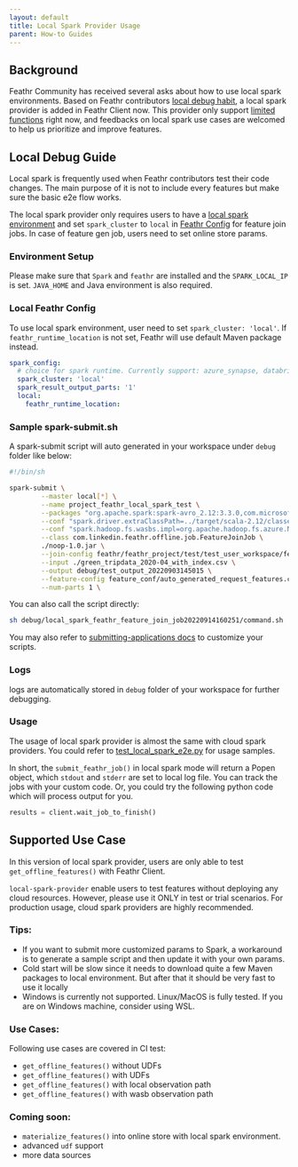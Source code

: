 ```yaml
---
layout: default
title: Local Spark Provider Usage
parent: How-to Guides
---
```


## Background
Feathr Community has received several asks about how to use local spark environments. Based on Feathr contributors [local debug habit](#local-debug-guide), a local spark provider is added in Feathr Client now. 
This provider only support [limited functions](#supported-use-case) right now, and feedbacks on local spark use cases are welcomed to help us prioritize and improve features.

## Local Debug Guide
Local spark is frequently used when Feathr contributors test their code changes. The main purpose of it is not to include every features but make sure the basic e2e flow works.

The local spark provider only requires users to have a [local spark environment](#environment-setup) and set `spark_cluster` to `local` in [Feathr Config](#local-feathr-config) for feature join jobs. In case of feature gen job, users need to set online store params.


### Environment Setup
Please make sure that `Spark` and `feathr` are installed and the `SPARK_LOCAL_IP` is set. 
`JAVA_HOME` and Java environment is also required.

### Local Feathr Config
To use local spark environment, user need to set `spark_cluster: 'local'`. If `feathr_runtime_location` is not set, Feathr will use default Maven package instead.
```yaml
spark_config:
  # choice for spark runtime. Currently support: azure_synapse, databricks, local
  spark_cluster: 'local'
  spark_result_output_parts: '1'
  local:
    feathr_runtime_location:
```

### Sample spark-submit.sh
A spark-submit script will auto generated in your workspace under `debug` folder like below:
```sh
#!/bin/sh

spark-submit \
        --master local[*] \
        --name project_feathr_local_spark_test \
        --packages "org.apache.spark:spark-avro_2.12:3.3.0,com.microsoft.sqlserver:mssql-jdbc:10.2.0.jre8,com.microsoft.azure:spark-mssql-connector_2.12:1.2.0,org.apache.logging.log4j:log4j-core:2.17.2,com.typesafe:config:1.3.4,com.fasterxml.jackson.core:jackson-databind:2.12.6.1,org.apache.hadoop:hadoop-mapreduce-client-core:2.7.7,org.apache.hadoop:hadoop-common:2.7.7,org.apache.avro:avro:1.8.2,org.apache.xbean:xbean-asm6-shaded:4.10,org.apache.spark:spark-sql-kafka-0-10_2.12:3.1.3,com.microsoft.azure:azure-eventhubs-spark_2.12:2.3.21,org.apache.kafka:kafka-clients:3.1.0,com.google.guava:guava:31.1-jre,it.unimi.dsi:fastutil:8.1.1,org.mvel:mvel2:2.2.8.Final,com.fasterxml.jackson.module:jackson-module-scala_2.12:2.13.3,com.fasterxml.jackson.dataformat:jackson-dataformat-yaml:2.12.6,com.fasterxml.jackson.dataformat:jackson-dataformat-csv:2.12.6,com.jasonclawson:jackson-dataformat-hocon:1.1.0,com.redislabs:spark-redis_2.12:3.1.0,org.apache.xbean:xbean-asm6-shaded:4.10,com.google.protobuf:protobuf-java:3.19.4,net.snowflake:snowflake-jdbc:3.13.18,net.snowflake:spark-snowflake_2.12:2.10.0-spark_3.2,org.apache.commons:commons-lang3:3.12.0,org.xerial:sqlite-jdbc:3.36.0.3,com.github.changvvb:jackson-module-caseclass_2.12:1.1.1,com.azure.cosmos.spark:azure-cosmos-spark_3-1_2-12:4.11.1,org.eclipse.jetty:jetty-util:9.3.24.v20180605,commons-io:commons-io:2.6,org.apache.hadoop:hadoop-azure:2.7.4,com.microsoft.azure:azure-storage:8.6.4,com.linkedin.feathr:feathr_2.12:0.9.0" \
        --conf "spark.driver.extraClassPath=../target/scala-2.12/classes:jars/config-1.3.4.jar:jars/jackson-dataformat-hocon-1.1.0.jar:jars/jackson-module-caseclass_2.12-1.1.1.jar:jars/mvel2-2.2.8.Final.jar:jars/fastutil-8.1.1.jar" \
        --conf "spark.hadoop.fs.wasbs.impl=org.apache.hadoop.fs.azure.NativeAzureFileSystem" \
        --class com.linkedin.feathr.offline.job.FeatureJoinJob \
        ./noop-1.0.jar \
        --join-config feathr/feathr_project/test/test_user_workspace/feature_join_conf/feature_join_local.conf \
        --input ./green_tripdata_2020-04_with_index.csv \
        --output debug/test_output_20220903145015 \
        --feature-config feature_conf/auto_generated_request_features.conf,feature_conf/auto_generated_anchored_features.conf,feature_conf/auto_generated_derived_features.conf\
        --num-parts 1 \
```
You can also call the script directly:
```bash
sh debug/local_spark_feathr_feature_join_job20220914160251/command.sh
```
You may also refer to
[submitting-applications docs](https://spark.apache.org/docs/latest/submitting-applications.html) to customize your scripts.

### Logs
logs are automatically stored in `debug` folder of your workspace for further debugging.

### Usage
The usage of local spark provider is almost the same with cloud spark providers. You could refer to [test_local_spark_e2e.py](../../feathr_project/test/test_local_spark_e2e.py) for usage samples.

In short, the `submit_feathr_job()` in local spark mode will return a Popen object, which `stdout` and `stderr` are set to local log file. You can track the jobs with your custom code. Or, you could try the following python code which will process output for you.
```python
results = client.wait_job_to_finish()
```


## Supported Use Case
In this version of local spark provider, users are only able to test `get_offline_features()` with Feathr Client. 

`local-spark-provider` enable users to test features without deploying any cloud resources. However, please use it ONLY in test or trial scenarios. For production usage, cloud spark providers are highly recommended. 

### Tips:
- If you want to submit more customized params to Spark, a workaround is to generate a sample script and then update it with your own params.
- Cold start will be slow since it needs to download quite a few Maven packages to local environment. But after that it should be very fast to use it locally
- Windows is currently not supported. Linux/MacOS is fully tested. If you are on Windows machine, consider using WSL.
### Use Cases:
Following use cases are covered in CI test:
- `get_offline_features()` without UDFs
- `get_offline_features()` with UDFs
- `get_offline_features()` with local observation path
- `get_offline_features()` with wasb observation path

### Coming soon:
- `materialize_features()` into online store with local spark environment.
- advanced `udf` support
- more data sources

